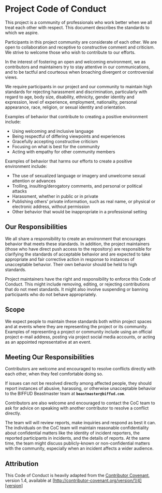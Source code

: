 # Project Code of Conduct

This project is a community of professionals who work better when we all treat each other with respect. This document describes the standards to which we aspire.

Participants in this project community are considerate of each other. We are open to collaboration and receptive to constructive comment and criticism. We strive to welcome those who wish to contribute to our efforts.

In the interest of fostering an open and welcoming environment, we as contributors and maintainers try to stay attentive in our communications, and to be tactful and courteous when broaching divergent or controversial views.

We require participants in our project and our community to maintain high standards for rejecting harassment and discrimination, particularly with regard to age, body size, disability, ethnicity, gender identity and expression, level of experience, employment, nationality, personal appearance, race, religion, or sexual identity and orientation.

Examples of behavior that contribute to creating a positive environment include:

* Using welcoming and inclusive language
* Being respectful of differing viewpoints and experiences
* Gracefully accepting constructive criticism
* Focusing on what is best for the community
* Acting with empathy for other community members

Examples of behavior that harms our efforts to create a positive environment include:

* The use of sexualized language or imagery and unwelcome sexual attention or advances
* Trolling, insulting/derogatory comments, and personal or political attacks
* Harassment, whether in public or in private
* Publishing others' private information, such as real name, or physical or electronic address, without permission
* Other behavior that would be inappropriate in a professional setting

## Our Responsibilities

We all share a responsibility to create an environment that encourages behavior that meets these standards. In addition, the project maintainers (those who have direct push access to the repository) are responsible for clarifying the standards of acceptable behavior and are expected to take appropriate and fair corrective action in response to instances of unacceptable behavior. Their own behavior should be held to high standards.

Project maintainers have the right and responsibility to enforce this Code of Conduct. This might include removing, editing, or rejecting contributions that do not meet standards. It might also involve suspending or banning participants who do not behave appropriately.

## Scope

We expect people to maintain these standards both within project spaces and at events where they are representing the project or its community. Examples of representing a project or community include using an official project e-mail address, posting via project social media accounts, or acting as an appointed representative at an event.

## Meeting Our Responsibilities

Contributors are welcome and encouraged to resolve conflicts directly with each other, when they feel comfortable doing so.

If issues can not be resolved directly among affected people, they should report instances of abusive, harassing, or otherwise unacceptable behavior to the BIFFUD Beastmaster team at **`beastmaster@biffud.com`**.

Contributors are also welcome and encouraged to contact the CoC team to ask for advice on speaking with another contributor to resolve a conflict directly.

The team will will review reports, make inquiries and respond as best it can. The individuals on the CoC team will maintain reasonable confidentiality about confidential matters like the identity of incident reporters, the reported participants in incidents, and the details of reports. At the same time, the team might discuss publicly-known or non-confidential matters with the community, especially when an incident affects a wider audience.

## Attribution

This Code of Conduct is heavily adapted from the [Contributor Covenant][homepage], version 1.4, available at [http://contributor-covenant.org/version/1/4][version]

[homepage]: http://contributor-covenant.org
[version]: http://contributor-covenant.org/version/1/4/
